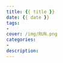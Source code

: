 ```yaml
---
title: {{ title }}
date: {{ date }}
tags:
- 
cover: /img/RUN.png
categories: 
- 
description: 
---
```

